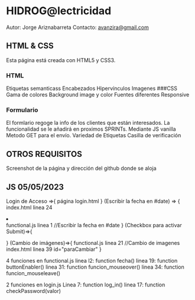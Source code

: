 # HIDROG@lectricidad
Autor: Jorge Ariznabarreta
Contacto: avanzira@gmail.com

## HTML & CSS
Esta página está creada con HTML5 y CSS3.
### HTML
Etiquetas semanticass
Encabezados
Hipervínculos
Imagenes
###CSS
Gama de colores
Background image y color
Fuentes diferentes
Responsive
### Formulario
El formlario regoge la info de los clientes que están interesados. 
La funcionalidad se le añadirá en proximos SPRINTs. Mediante JS vanilla
Metodo GET para el envío.
Variedad de Etiquetas
Casilla de verificación

## OTROS REQUISITOS
Screenshot de la página y dirección del github donde se aloja

## JS 05/05/2023
Login de Acceso =>{
    página login.html
}
(Escribir la fecha en #date) => {
    index.html linea 24 <li id="date"></li>
    functional.js linea 1 //Escribir la fecha en #date
}
(Checkbox para activar Submit)=>{
    
}
(Cambio de imágenes)=>{
    functional.js linea 21 //Cambio de imagenes
    index.html linea 39 id="paraCambiar"
}

4 funciones en functional.js
linea l2: function fecha()
linea 19: function buttonEnabler()
linea 31: function funcion_mouseover()
linea 34: function funcion_mouseleave()

2 funciones en login.js
Linea 7: function log_in()
linea 17: function checkPassword(valor)